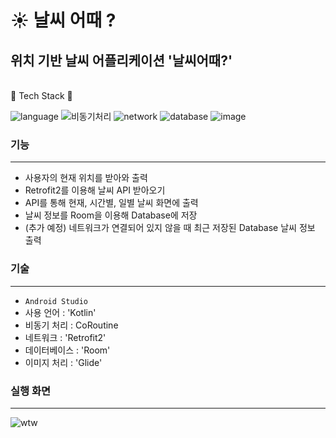 
# ☀️ 날씨 어때 ?

## 위치 기반 날씨 어플리케이션 '날씨어때?'

<br>🛶 Tech Stack 🛶</br>

![language](https://img.shields.io/badge/language-Kotlin-9cf)
![비동기처리](https://img.shields.io/badge/%EB%B9%84%EB%8F%99%EA%B8%B0%EC%B2%98%EB%A6%AC-CoRoutine-6054d1)
![network](https://img.shields.io/badge/network-Retrofit2-yellow)
![database](https://img.shields.io/badge/database-Room-d9fff8)
![image](https://img.shields.io/badge/image-Glide-edfcd2)

### 기능
--------------------------------------
- 사용자의 현재 위치를 받아와 출력
- Retrofit2를 이용해 날씨 API 받아오기
- API를 통해 현재, 시간별, 일별 날씨 화면에 출력
- 날씨 정보를 Room을 이용해 Database에 저장
- (추가 예정) 네트워크가 연결되어 있지 않을 때 최근 저장된 Database 날씨 정보 출력

### 기술
--------------------------------------
- `Android Studio`
- 사용 언어 : 'Kotlin'
- 비동기 처리 : CoRoutine
- 네트워크 : 'Retrofit2'
- 데이터베이스 : 'Room'
- 이미지 처리 : 'Glide'

### 실행 화면
--------------------------------------
![wtw](https://user-images.githubusercontent.com/57751515/116548614-71a30c00-a92f-11eb-8aa1-75c450a55017.gif)
